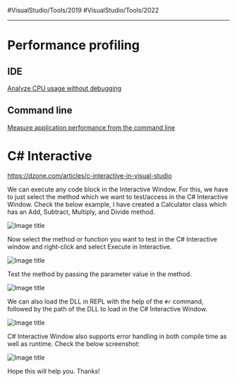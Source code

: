 #VisualStudio/Tools/2019
#VisualStudio/Tools/2022

---

# Performance profiling

## IDE

[Analyze CPU usage without debugging](https://learn.microsoft.com/en-us/visualstudio/profiling/cpu-usage?view=vs-2022)

## Command line

[Measure application performance from the command line](https://learn.microsoft.com/en-us/visualstudio/profiling/profile-apps-from-command-line?view=vs-2022)

# C# Interactive

https://dzone.com/articles/c-interactive-in-visual-studio

We can execute any code block in the Interactive Window. For this, we have to just select the method which we want to test/access in the C# Interactive Window. Check the below example, I have created a Calculator class which has an Add, Subtract, Multiply, and Divide method.

![Image title](https://3.bp.blogspot.com/-9lzFRMqOs4Q/W4wnzzMc45I/AAAAAAAABsc/PlwtNt7vHHoELx6KdD0QJG09j8USiHavACLcBGAs/s1600/image9.png)

Now select the method or function you want to test in the C# Interactive window and right-click and select Execute in Interactive.

![Image title](https://4.bp.blogspot.com/-Sul8Re7iV78/W4woGGyfVaI/AAAAAAAABso/p9ZEEkx3he4Ch-qsHIAUHEo_wTu31anxgCLcBGAs/s1600/image10.png)

Test the method by passing the parameter value in the method.

![Image title](https://4.bp.blogspot.com/-z15vv810Jvk/W4woU0MlLwI/AAAAAAAABss/qnSa2AYwjwouABfWnnvBTmAthRfjTvZJACLcBGAs/s1600/image11.png)

We can also load the DLL in REPL with the help of the `#r` command, followed by the path of the DLL to load in the C# Interactive Window.

![Image title](https://1.bp.blogspot.com/-1wq6AsuDzdI/W4worQdOryI/AAAAAAAABs4/en2oqM3xVW82OcCZ-G3cAJ6sGIADDi--QCLcBGAs/s1600/image12.png)

C# Interactive Window also supports error handling in both compile time as well as runtime. Check the below screenshot:

![Image title](https://1.bp.blogspot.com/-038dUrKMjYE/W4wo9Rd6BrI/AAAAAAAABtA/E4mGs_NyZOMEaCHY7ZM89YyWNmEwNYCbwCLcBGAs/s1600/image13.png)

Hope this will help you. Thanks!
